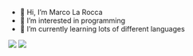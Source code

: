 - 👋 Hi, I’m Marco La Rocca
- 👀 I’m interested in programming
- 🌱 I’m currently learning lots of different languages

<img src="https://github-readme-stats.vercel.app/api?username=marcotherock&show_icons=true"/>
<img src="https://github-readme-stats.vercel.app/api/top-langs?username=marcotherock"/>
